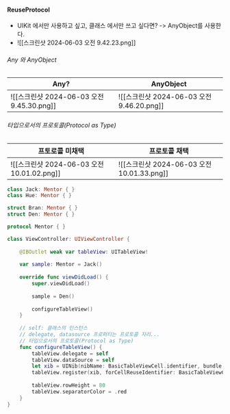 
#### ReuseProtocol
- UIKit 에서만 사용하고 싶고, 클래스 에서만 쓰고 싶다면? -> AnyObject를 사용한다.
- ![[스크린샷 2024-06-03 오전 9.42.23.png]]
###### Any 와 AnyObject

| Any?                                | AnyObject                           |
| ----------------------------------- | ----------------------------------- |
| ![[스크린샷 2024-06-03 오전 9.45.30.png]] | ![[스크린샷 2024-06-03 오전 9.46.20.png]] |
###### 타입으로서의 프로토콜(Protocol as Type)

| 프토로콜 미채택                             | 프로토콜 채택                              |
| ------------------------------------ | ------------------------------------ |
| ![[스크린샷 2024-06-03 오전 10.01.02.png]] | ![[스크린샷 2024-06-03 오전 10.01.33.png]] |


```swift
class Jack: Mentor { }
class Hue: Mentor { }

struct Bran: Mentor { }
struct Den: Mentor { }

protocol Mentor { }

class ViewController: UIViewController {
    
    @IBOutlet weak var tableView: UITableView!
    
    var sample: Mentor = Jack()
    
    override func viewDidLoad() {
        super.viewDidLoad()
        
        sample = Den()
        
        configureTableView()
    }
    
    // self: 클래스의 인스턴스
    // delegate, datasource 프로퍼티는 프로토콜 자리...
    // 타입으로서의 프로토콜(Protocol as Type)
    func configureTableView() {
        tableView.delegate = self
        tableView.dataSource = self
        let xib = UINib(nibName: BasicTableViewCell.identifier, bundle: nil)
        tableView.register(xib, forCellReuseIdentifier: BasicTableViewCell.identifier)
        
        tableView.rowHeight = 80
        tableView.separatorColor = .red
    }
}
```